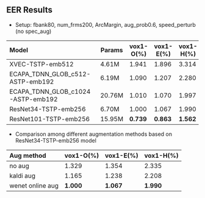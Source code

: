 ## EER Results

* Setup: fbank80, num_frms200, ArcMargin, aug_prob0.6, speed_perturb (no spec_aug)

| Model | Params | vox1-O(%)    | vox1-E(%)   | vox1-H(%)     |
|:------|--------|-----------|----------|------------|
| XVEC-TSTP-emb512 | 4.61M | 1.941   | 1.896    | 3.314    |
| ECAPA_TDNN_GLOB_c512-ASTP-emb192 | 6.19M | 1.090    | 1.207    | 2.280    |
| ECAPA_TDNN_GLOB_c1024-ASTP-emb192 | 20.76M | 1.010    | 1.070    | 1.997    |
| ResNet34-TSTP-emb256 | 6.70M | 1.000    | 1.067    | 1.990    |
| ResNet101-TSTP-emb256 | 15.95M | **0.739**    | **0.863**    | **1.562**    |

* Comparison among different augmentation methods based on ResNet34-TSTP-emb256 model

| Aug method | vox1-O(%)    | vox1-E(%)   | vox1-H(%)     |
|:------|-----------|----------|------------|
| no aug  | 1.329   | 1.354    | 2.335    |
| kaldi aug | 1.165    | 1.238    | 2.208    |
| wenet online aug | **1.000**    | **1.067**    | **1.990**    |
